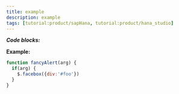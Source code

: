 ```yaml
---
title: example
description: example
tags: [tutorial:product/sapHana, tutorial:product/hana_studio]
---
```


***Code blocks:***

  **Example:** 
```javascript
function fancyAlert(arg) {
  if(arg) {
    $.facebox({div:'#foo'})
  }
}
```

```javascript

```

